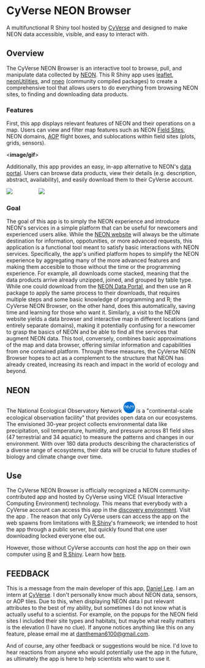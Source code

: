 # CyVerse NEON Browser

A multifunctional R Shiny tool hosted by [CyVerse](https://cyverse.org) and designed to make NEON data accessible, visible, and easy to interact with.

## Overview

The CyVerse NEON Browser is an interactive tool to browse, pull, and manipulate data collected by [NEON](https://www.neonscience.org/). This R Shiny app uses [leaflet](https://leafletjs.com/), [neonUtilities](https://github.com/NEONScience/NEON-utilities/tree/master/neonUtilities), and [nneo](https://github.com/ropensci/nneo) (community compiled packages) to create a comprehensive tool that allows users to do everything from browsing NEON sites, to finding and downloading data products.

### Features

First, this app displays relevant features of NEON and their operations on a map. Users can view and filter map features such as NEON [Field Sites](https://www.neonscience.org/field-sites), NEON domains, [AOP](https://www.neonscience.org/data-collection/airborne-remote-sensing) flight boxes, and sublocations within field sites (plots, grids, sensors).

<**image/gif**>

Additionally, this app provides an easy, in-app alternative to NEON's [data portal](http://data.neonscience.org/browse-data). Users can browse data products, view their details (e.g. description, abstract, availability), and easily download them to their CyVerse account.

<img src = "Img/data_browse.gif" width = "420"/> <img src = "Img/data_download:unzip.gif" width = "420" align = "right"/>

### Goal

The goal of this app is to simply the NEON experience and introduce NEON's services in a simple platform that can be useful for newcomers and experienced users alike. While the <a href='https://www.neonscience.org/' target='_blank'>NEON website</a> will always be the ultimate destination for information, oppotunities, or more advanced requests, this application is a functional tool meant to satisfy basic interactions with NEON services. Specifically, the app's unified platform hopes to simplify the NEON experience by aggregating many of the more advanced features and making them accesible to those without the time or the programming experience. For example, all downloads come stacked, meaning that the data products arrive already unzipped, joined, and grouped by table type. While one could download from the <a href='http://data.neonscience.org/home' target='_blank'>NEON Data Portal</a>, and then use an R package to apply the same process to their downloads, that requires multiple steps and some basic knowledge of programming and R; the CyVerse NEON Browser, on the other hand, does this automatically, saving time and learning for those who want it. Similarly, a visit to the NEON website yields a data browser and interactive map in different locations (and entirely separate domains), making it potentially confusing for a newcomer to grasp the basics of NEON and be able to find all the services that augment NEON data. This tool, conversely, combines basic approximations of the map and data browser, offering similar information and capabilities from one contained platform. Through these measures, the CyVerse NEON Browser hopes to act as a complement to the structure that NEON has already created, increasing its reach and impact in the world of ecology and beyond.

## NEON

The National Ecological Observatory Network <a href="https://www.neonscience.org/"><img src = "Img/NEON.png" width=30/></a> is a "continental-scale ecological observation facility" that provides open data on our ecosystems. The envisioned 30-year project collects environmental data like precipitation, soil temperature, humidity, and pressure across 81 field sites (47 terrestrial and 34 aquatic) to measure the patterns and changes in our environment. With over 180 data products describing the characteristics of a diverse range of ecosystems, their data will be crucial to future studies of biology and climate change over time.

## Use

The CyVerse NEON Browser is officially recognized a NEON community-contributed app and hosted by CyVerse using VICE (Visual Interactive Computing Environment) technology. This means that everybody with a CyVerse account can access this app in the [discovery environment](https://www.cyverse.org/discovery-environment). Visit the app **<here>**. The reason that only CyVerse users can access the app on the web spawns from limitations with [R Shiny](https://shiny.rstudio.com/)'s framework; we intended to host the app through a public server, but quickly found that one user downloading locked everyone else out.

However, those without CyVerse accounts *can* host the app on their own computer using [R](https://www.r-project.org/) and [R Shiny](https://shiny.rstudio.com/). Learn how [here](https://github.com/Danielslee51/NEON-Shiny-Browser).

## FEEDBACK
This is a message from the main developer of this app, [Daniel Lee](https://github.com/Danielslee51). I am an intern at [CyVerse](http://www.cyverse.org/). I don't personally know much about NEON data, sensors, or AOP tiles. Due to this, when displaying NEON data I put relevant attributes to the best of my ability, but sometimes I do not know what is actually useful to a scientist. For example, on the popups for the NEON field sites I included their site types and habitats, but maybe what really matters is the elevation (I have no clue). If anyone notices anything like this on any feature, please email me at dantheman6100@gmail.com.

And of course, any other feedback or suggestions would be nice. I'd love to hear reactions from anyone who would potentially use the app in the future, as ultimately the app is here to help scientists who want to use it.
